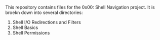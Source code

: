 This repository contains files for the 0x00: Shell Navigation project.
It is broekn down into several directories:
1. Shell I/O Redirections and Filters
2. Shell Basics
3. Shell Permissions

